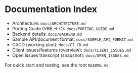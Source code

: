 # Documentation Index

- Architecture: `docs/ARCHITECTURE.md`
- Porting Guide (VB6 → C): `docs/PORTING_GUIDE.md`
- Backend details: `docs/BACKEND.md`
- Sample API/document format: `docs/SAMPLE_API_FORMAT.md`
- CI/CD (working plan): `docs/CI_CD.md`
- Client issues/features (overview): `docs/CLIENT_ISSUES.md`
- Open issues transcript (snapshot): `docs/OPEN_ISSUES.md`

For quick start and testing, see the root `README.md`.
